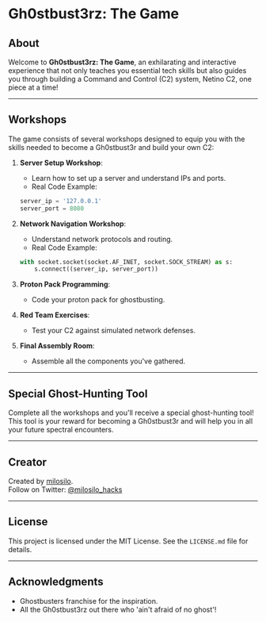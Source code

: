 # Gh0stbust3rz: The Game

## About
Welcome to **Gh0stbust3rz: The Game**, an exhilarating and interactive experience that not only teaches you essential tech skills but also guides you through building a Command and Control (C2) system, Netino C2, one piece at a time!

---

## Workshops
The game consists of several workshops designed to equip you with the skills needed to become a Gh0stbust3r and build your own C2:

1. **Server Setup Workshop**: 
    - Learn how to set up a server and understand IPs and ports.
    - Real Code Example: 
    ```python
    server_ip = '127.0.0.1'
    server_port = 8080
    ```

2. **Network Navigation Workshop**: 
    - Understand network protocols and routing.
    - Real Code Example: 
    ```python
    with socket.socket(socket.AF_INET, socket.SOCK_STREAM) as s:
        s.connect((server_ip, server_port))
    ```

3. **Proton Pack Programming**: 
    - Code your proton pack for ghostbusting.

4. **Red Team Exercises**: 
    - Test your C2 against simulated network defenses.

5. **Final Assembly Room**: 
    - Assemble all the components you've gathered.

---

## Special Ghost-Hunting Tool
Complete all the workshops and you'll receive a special ghost-hunting tool! This tool is your reward for becoming a Gh0stbust3r and will help you in all your future spectral encounters.

---

## Creator
Created by [milosilo](https://milosilo.com).  
Follow on Twitter: [@milosilo_hacks](https://twitter.com/milosilo_hacks)

---

## License
This project is licensed under the MIT License. See the `LICENSE.md` file for details.

---

## Acknowledgments
- Ghostbusters franchise for the inspiration.
- All the Gh0stbust3rz out there who 'ain't afraid of no ghost'!

